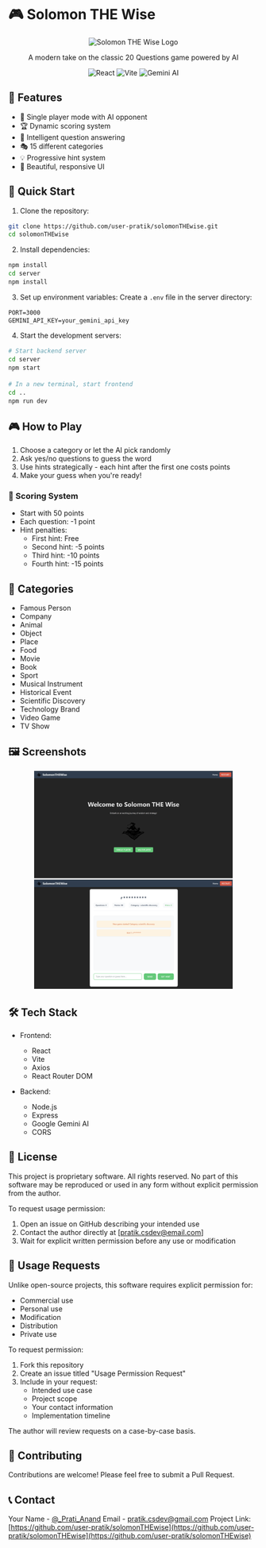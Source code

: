 # 🎮 Solomon THE Wise

<p align="center">
  <img 
    src="public/icon-inverted.svg" 
    alt="Solomon THE Wise Logo" 
    width="200" 
    height="200"
  />
</p>

<p align="center">
  A modern take on the classic 20 Questions game powered by AI
</p>

<p align="center">
  <img src="https://img.shields.io/badge/React-20232A?style=for-the-badge&logo=react&logoColor=61DAFB" alt="React"/>
  <img src="https://img.shields.io/badge/Vite-646CFF?style=for-the-badge&logo=vite&logoColor=white" alt="Vite"/>
  <img src="https://img.shields.io/badge/Google_Gemini-4285F4?style=for-the-badge&logo=google&logoColor=white" alt="Gemini AI"/>
</p>

## 🎯 Features

- 🎲 Single player mode with AI opponent
- 🏆 Dynamic scoring system
- 💭 Intelligent question answering
- 🎭 15 different categories
- 💡 Progressive hint system
- 🎨 Beautiful, responsive UI

## 🚀 Quick Start

1. Clone the repository:
```bash
git clone https://github.com/user-pratik/solomonTHEwise.git
cd solomonTHEwise
```

2. Install dependencies:
```bash
npm install
cd server
npm install
```

3. Set up environment variables:
Create a `.env` file in the server directory:
```env
PORT=3000
GEMINI_API_KEY=your_gemini_api_key
```

4. Start the development servers:
```bash
# Start backend server
cd server
npm start

# In a new terminal, start frontend
cd ..
npm run dev
```

## 🎮 How to Play

1. Choose a category or let the AI pick randomly
2. Ask yes/no questions to guess the word
3. Use hints strategically - each hint after the first one costs points
4. Make your guess when you're ready!

### 📝 Scoring System

- Start with 50 points
- Each question: -1 point
- Hint penalties:
  - First hint: Free
  - Second hint: -5 points
  - Third hint: -10 points
  - Fourth hint: -15 points

## 🎯 Categories

- Famous Person
- Company
- Animal
- Object
- Place
- Food
- Movie
- Book
- Sport
- Musical Instrument
- Historical Event
- Scientific Discovery
- Technology Brand
- Video Game
- TV Show

## 🖼️ Screenshots

<p align="center">
  <img src="screenshots/game-start.png" alt="Game Start" width="400"/>
  <img src="screenshots/gameplay.png" alt="Gameplay" width="400"/>
</p>

## 🛠️ Tech Stack

- Frontend:
  - React
  - Vite
  - Axios
  - React Router DOM

- Backend:
  - Node.js
  - Express
  - Google Gemini AI
  - CORS

## 📝 License

This project is proprietary software. All rights reserved.
No part of this software may be reproduced or used in any form without explicit permission from the author.

To request usage permission:
1. Open an issue on GitHub describing your intended use
2. Contact the author directly at [pratik.csdev@email.com]
3. Wait for explicit written permission before any use or modification

## 🤝 Usage Requests

Unlike open-source projects, this software requires explicit permission for:
- Commercial use
- Personal use
- Modification
- Distribution
- Private use

To request permission:
1. Fork this repository
2. Create an issue titled "Usage Permission Request"
3. Include in your request:
   - Intended use case
   - Project scope
   - Your contact information
   - Implementation timeline

The author will review requests on a case-by-case basis.

## 🤝 Contributing

Contributions are welcome! Please feel free to submit a Pull Request.

## 📞 Contact

Your Name - [@_Prati_Anand](https://twitter.com/_Pratik_Anand)
Email - pratik.csdev@gmail.com
Project Link: [https://github.com/user-pratik/solomonTHEwise](https://github.com/user-pratik/solomonTHEwise](https://github.com/user-pratik/solomonTHEwise)
